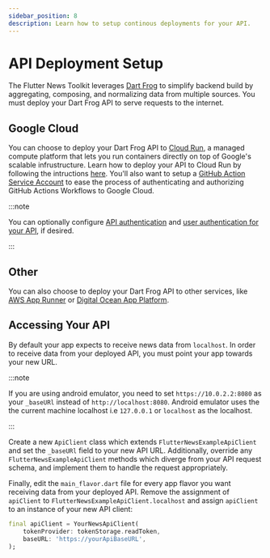 ```yaml
---
sidebar_position: 8
description: Learn how to setup continous deployments for your API.
---
```


# API Deployment Setup

The Flutter News Toolkit leverages [Dart Frog](https://dartfrog.vgv.dev/docs/overview) to simplify backend build by aggregating, composing, and normalizing data from multiple sources. You must deploy your Dart Frog API to serve requests to the internet.

## Google Cloud

You can choose to deploy your Dart Frog API to [Cloud Run](https://cloud.google.com/run/docs/overview/what-is-cloud-run), a managed compute platform that lets you run containers directly on top of Google's scalable infrustructure. Learn how to deploy your API to Cloud Run by following the intructions [here](https://dartfrog.vgv.dev/docs/deploy/google-cloud-run). You'll also want to setup a [GitHub Action Service Account](https://cloud.google.com/blog/products/identity-security/enabling-keyless-authentication-from-github-actions) to ease the process of authenticating and authorizing GitHub Actions Workflows to Google Cloud.

:::note

You can optionally configure [API authentication](https://cloud.google.com/docs/authentication) and [user authentication for your API](https://cloud.google.com/run/docs/authenticating/end-users#cicp-firebase-auth), if desired.

:::

## Other

You can also choose to deploy your Dart Frog API to other services, like [AWS App Runner](https://dartfrog.vgv.dev/docs/deploy/aws-app-runner) or [Digital Ocean App Platform](https://dartfrog.vgv.dev/docs/deploy/digital-ocean-app-platform).

## Accessing Your API

By default your app expects to receive news data from `localhost`. In order to receive data from your deployed API, you must point your app towards your new URL.

:::note

If you are using android emulator, you need to set `https://10.0.2.2:8080` as your `_baseURl` instead of `http://localhost:8080`. Android emulator uses the the current machine localhost i.e `127.0.0.1` or `localhost` as the localhost.

:::

Create a new `ApiClient` class which extends `FlutterNewsExampleApiClient` and set the `_baseURl` field to your new API URL. Additionally, override any `FlutterNewsExampleApiClient` methods which diverge from your API request schema, and implement them to handle the request appropriately.

Finally, edit the `main_flavor.dart` file for every app flavor you want receiving data from your deployed API. Remove the assignment of `apiClient` to `FlutterNewsExampleApiClient.localhost` and assign `apiClient` to an instance of your new API client:

```dart
final apiClient = YourNewsApiClient(
    tokenProvider: tokenStorage.readToken,
    baseURL: 'https://yourApiBaseURL',
);
```
